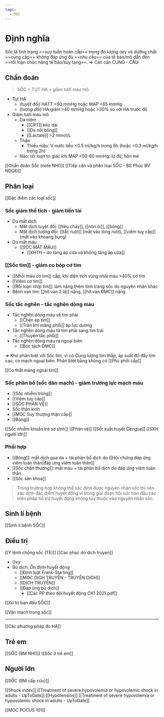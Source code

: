 ```yaml
---
tags:
  - MOC
---
```

# Định nghĩa
Sốc là tình trạng ==suy tuần hoàn cấp== trong đó lượng oxy và dưỡng chất ==cung cấp== không đáp ứng đủ ==nhu cầu== của tế bào/mô dẫn đến ==rối loạn chức năng tế bào/suy tạng==.
=> Cán cân CUNG - CẦU
## Chẩn đoán
> SỐC = TỤT HA + giảm tưới máu mô

- Tụt HA
	- *(tuyệt đối)* HATT <90 mmHg hoặc MAP <65 mmHg
	- *(tương đối)* HA giảm >40 mmHg hoặc >30% so với HA trước đó
- Giảm tưới máu mô
	- Da niêm
		- [[CRT]] kéo dài
		- [[Da nổi bông]]
		- [[Lactate]] >2 mmol/L
	- Thận
		- Thiểu niệu: V nước tiểu <0.5 ml/kg/h trong 6h (hoặc <0.3 ml/kg/h trong 2h)
	- Não: rối loạn tri giác khi MAP <50-60 mmHg: lừ đừ, hôn mê

[[Chẩn đoán Sốc (note NHI)]]
[[Tiếp cận và phân loại SỐC - BS Phúc BV NDGĐ]]
## Phân loại
[[Đặc điểm các loại sốc]]
### Sốc giảm thể tích - giảm tiền tải
- Do mất dịch
	- Mất dịch tuyệt đối: [[tiêu chảy]], [[nôn ói]], [[bỏng]]
	- Mất dịch tương đối: [[tắc ruột]] (mất vào lòng ruột), [[viêm tuỵ cấp]] (mất vào khoang bụng)
- Do mất máu
	- [[SỐC MẤT MÁU]]
		- [[XHTH – do tăng áp cửa và không tăng áp cửa]]

### [[Sốc tim]] - giảm co bóp cơ tim
- [[Nhồi máu cơ tim]] cấp, khi diện tích vùng nhồi máu >40% cơ tim
- [[Viêm cơ tim]]
- [[Rối loạn nhịp tim]]: làm nặng thêm tình trạng sốc do nguyên nhân khác
- Bệnh van tim: [[hở van 2 lá]] nặng, [[hở van ĐMC]] nặng

### Sốc tắc nghẽn - tắc nghẽn dòng máu
- Tắc nghẽn dòng máu về tim phải
	- [[Chèn ép tim]]
	- [[Tràn khí màng phổi]] áp lực dương
- Tắc nghẽn dòng máu từ tim phải sang tim trái
	- [[Thuyên tắc phổi]]
- Tắc nghẽn dòng máu ra ngoại biên
	- [[Bóc tách ĐMC]]

=> Khó phân biệt với Sốc tim, vì có Cung lượng tim thấp, áp suất đổ đầy tim cao, co mạch ngoại biên. Phân biệt bằng không có [[Phù phổi cấp]]

[[Co thắt màng ngoài tim]]

### Sốc phân bố (sốc dãn mạch) - giảm trương lực mạch máu
- [[Sốc nhiễm trùng]]
- [[Viêm tuỵ cấp]]
- [[SỐC PHẢN VỆ]]
- Sốc thần kinh
- [[MOC Suy thượng thận cấp]]
- [[Bỏng]]


[[Sốc nhiễm khuẩn trẻ sơ sinh]]
[[Phản vệ]]
[[Sốt xuất huyết Dengue]]
[[SXH người lớn]]


### Phối hợp
- [[Bỏng]]: mất dịch qua da + tái phân bố dịch do [[Hội chứng đáp ứng viêm toàn thân|đáp ứng viêm toàn thân]]
- [[Sốc chấn thương]]: mất máu + tái phân bố dịch do đáp ứng viêm toàn thân
- [[Sốc sản khoa]]

> Trong trường hợp không thể xác định được nguyên nhân sốc thì nên xác dịnh đặc điểm huyết động vì trong giai đoạn hồi sức ban đầu các biện pháp hỗ trợ huyết động không tùy thuộc vào nguyên nhân sốc.

## Sinh lí bệnh
[[Sinh lí bệnh SỐC]]

## Điều trị
[[Y lệnh chống sốc (TE)]]
[[Cac phac do dich truyen]]

- Oxy
- Bù dịch: Ổn định huyết động
	- [[Định luật Frank-Starling]]
	- [[MOC DỊCH TRUYỀN - TRUYỀN DỊCH]]
	- [[DỊCH TRUYỀN]]
	- [[Đáp ứng bù dịch]]
		- [[Các PP theo dõi huyết động CK1 2021.pdf]]

[[Xử trí ban đầu SỐC]]

[[Vận mạch trong sốc]]



---

[[Các phương pháp đo HA]]


## Trẻ em
[[SỐC (BM NHI)]]
[[Sốc ở trẻ em]]
## Người lớn
[[SỐC (BM cấp cứu)]]


[[Shock index]]
[[Treatment of severe hypovolemia or hypovolemic shock in adults - UpToDate]]
[[Hypotension]]
[[Treatment of severe hypovolemia or hypovolemic shock in adults - UpToDate]]

[[MOC POCUS 101]]


